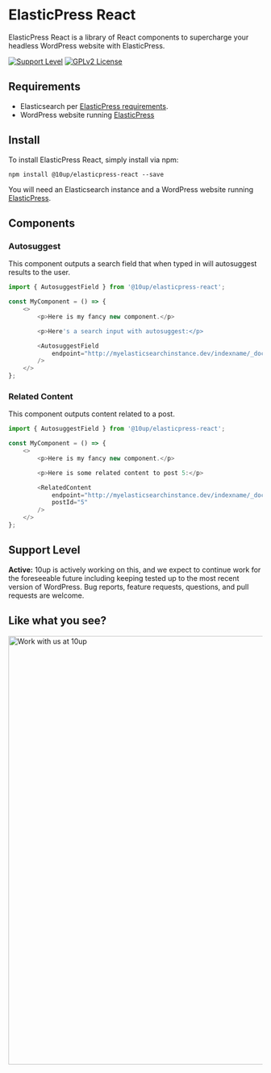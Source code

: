 # ElasticPress React

ElasticPress React is a library of React components to supercharge your headless WordPress website with ElasticPress.

[![Support Level](https://img.shields.io/badge/support-active-green.svg)](#support-level) [![GPLv2 License](https://img.shields.io/github/license/10up/elasticpress-react.svg)](https://github.com/10up/elasticpress-react/blob/develop/LICENSE.md)

## Requirements

* Elasticsearch per [ElasticPress requirements](https://github.com/10up/ElasticPress#requirements).
* WordPress website running [ElasticPress](https://elasticpress.io)

## Install

To install ElasticPress React, simply install via npm:

```
npm install @10up/elasticpress-react --save
```

You will need an Elasticsearch instance and a WordPress website running [ElasticPress](https://elasticpress.io).

## Components

### Autosuggest

This component outputs a search field that when typed in will autosuggest results to the user.

```js
import { AutosuggestField } from '@10up/elasticpress-react';

const MyComponent = () => {
	<>
		<p>Here is my fancy new component.</p>

		<p>Here's a search input with autosuggest:</p>

		<AutosuggestField
			endpoint="http://myelasticsearchinstance.dev/indexname/_doc/_search"
		/>
	</>
};
```

### Related Content

This component outputs content related to a post.

```js
import { AutosuggestField } from '@10up/elasticpress-react';

const MyComponent = () => {
	<>
		<p>Here is my fancy new component.</p>

		<p>Here is some related content to post 5:</p>

		<RelatedContent
			endpoint="http://myelasticsearchinstance.dev/indexname/_doc/_search"
			postId="5"
		/>
	</>
};
```

## Support Level

**Active:** 10up is actively working on this, and we expect to continue work for the foreseeable future including keeping tested up to the most recent version of WordPress.  Bug reports, feature requests, questions, and pull requests are welcome.

## Like what you see?

<a href="http://10up.com/contact/"><img src="https://10updotcom-wpengine.s3.amazonaws.com/uploads/2016/10/10up-Github-Banner.png" width="850" alt="Work with us at 10up"></a>
